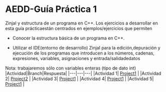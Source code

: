 # AEDD-Guía Práctica 1

ZinjaI y estructura de un programa en C++. Los ejercicios a desarrollar en esta guía prácticaestán centrados en ejemplos/ejercicios que permiten

- Conocer la estructura básica de un programa en C++.

- Utilizar el IDE(entorno de desarrollo)
ZinjaI para la edición,depuración y ejecución de los programas que introducen a los números, cadenas, expresiones, variables, asignaciones y entrada/salidadedatos

Nota: trabajaremos sólo con variables enteras (tipo de dato int)
|Actividad|Branch|Respuesta|
|---|---|---|
|Actividad 1|   [Project1](https://github.com/sailenicolas/AEDD/tree/project1) | 
|Actividad 2|   [Project2](https://github.com/sailenicolas/AEDD/tree/project2) | 
|Actividad 3|   [Project1](https://github.com/sailenicolas/AEDD/tree/project3) | 
|Actividad 4|   [Project1](https://github.com/sailenicolas/AEDD/tree/project4) | 
|Actividad 5|   [Project1](https://github.com/sailenicolas/AEDD/tree/project5) | 
